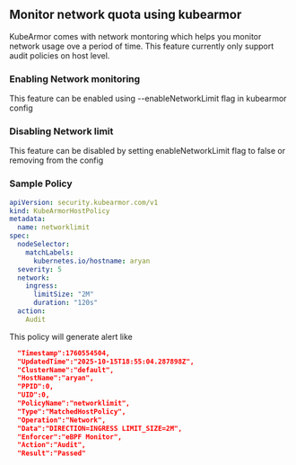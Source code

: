 ## Monitor network quota using kubearmor 

KubeArmor comes with network montoring which helps you monitor network usage ove a period of time. This feature currently only support audit policies on host level. 

### Enabling Network monitoring

This feature can be enabled using --enableNetworkLimit flag in kubearmor config 

### Disabling Network limit 
This feature can be disabled by setting enableNetworkLimit flag to false or removing from the config

### Sample Policy 

```yaml 
apiVersion: security.kubearmor.com/v1
kind: KubeArmorHostPolicy
metadata:
  name: networklimit
spec:
  nodeSelector:
    matchLabels:
      kubernetes.io/hostname: aryan
  severity: 5
  network:
    ingress:
      limitSize: "2M"
      duration: "120s"
  action:
    Audit
```
This policy will generate alert like 

```json
  "Timestamp":1760554504,
  "UpdatedTime":"2025-10-15T18:55:04.287898Z",
  "ClusterName":"default",
  "HostName":"aryan",
  "PPID":0,
  "UID":0,
  "PolicyName":"networklimit",
  "Type":"MatchedHostPolicy",
  "Operation":"Network",
  "Data":"DIRECTION=INGRESS LIMIT_SIZE=2M",
  "Enforcer":"eBPF Monitor",
  "Action":"Audit",
  "Result":"Passed"
```





